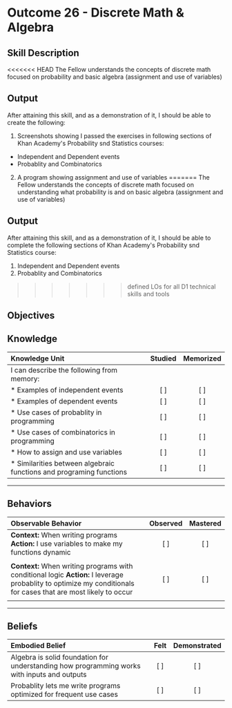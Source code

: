 # Outcome 26 - Discrete Math & Algebra

**Skill Description**
----------
<<<<<<< HEAD
The Fellow understands the concepts of discrete math focused on probability and basic algebra (assignment and use of variables) 

**Output**
----------
After attaining this skill, and as a demonstration of it, I should be able to create the following:

1. Screenshots showing I passed the exercises in following sections of Khan Academy's Probability snd Statistics courses:
  - Independent and Dependent events
  - Probablity and Combinatorics
2. A program showing assignment and use of variables
=======
The Fellow understands the concepts of discrete math focused on understanding what probability is and on basic algebra (assignment and use of variables) 

**Output**
----------
After attaining this skill, and as a demonstration of it, I should be able to complete the following sections of Khan Academy's Probability snd Statistics course:

1. Independent and Dependent events
2. Probablity and Combinatorics
>>>>>>> defined LOs for all D1 technical skills and tools


**Objectives**
----------
## **Knowledge**


| Knowledge Unit   |      Studied      | Memorized |
|:-------------|:------------------:|:--------:|
| I can describe the following from memory: | | |
| * Examples of independent events | [ ] | [ ]  |
| * Examples of dependent events | [ ] | [ ]  |
| * Use cases of probablity in programming | [ ] | [ ]  |
| * Use cases of combinatorics in programming | [ ] | [ ]  |
| * How to assign and use variables     | [ ] | [ ]  |
| * Similarities between algebraic functions and programing functions   | [ ] | [ ]  |



----------


## **Behaviors**

| Observable Behavior   |      Observed      | Mastered |
|:-------------|:------------------:|:--------:|
| **Context:** When writing programs **Action:** I use variables to make my functions dynamic | [ ] | [ ] |
| | | |
| **Context:** When writing programs with conditional logic **Action:** I leverage probablity to optimize my conditionals for cases that are most likely to occur | [ ] | [ ] |
| | | |



----------


## **Beliefs**


| Embodied Belief   |      Felt      | Demonstrated |
|:-------------|:------------------:|:--------:|
| Algebra is solid foundation for understanding how programming works with inputs and outputs| [ ] | [ ] |
| Probablity lets me write programs optimized for frequent use cases | [ ] | [ ] |

